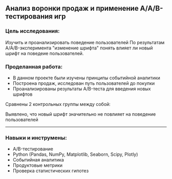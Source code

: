 <h2>Анализ воронки продаж и применение А/А/В-тестирования игр</h2>
<h3>Цель исследования:</h3>
Изучить и проанализировать поведение пользователей
По результатам A/A/B-эксперимента "изменение шрифта" понять влияет ли новый шрифт на поведеие пользователей.
<h3>Проделанная работа:</h3>

- В данном проекте были изучены принципы событийной аналитики
- Построена продаж, исследован путь пользователей до покупки
- Проанализированы результаты A/B-теста для введения новых шрифтов

Сравнены 2 контрольных группы между собой:

Выявлено, что новый шрифт значительно не повлияет на поведение пользователей
______________

<h3>Навыки и инструмены:</h3>

- A/B-тестирование
- Python (Pandas, NumPy, Matplotlib, Seaborn, Scipy, Plotly)
- Событийная аналитика
- Продуктовые метрики
- Проверка статистических гипотез

